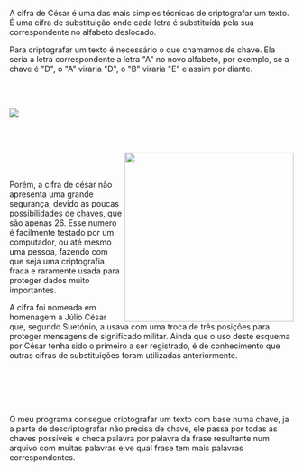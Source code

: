 A cifra de César é uma das mais simples técnicas de criptografar um texto. É uma cifra de substituição onde cada letra
é substituída pela sua correspondente no alfabeto deslocado.

Para criptografar um texto é necessário o que chamamos de chave. Ela seria a letra correspondente a letra "A" no 
novo alfabeto, por exemplo, se a chave é "D", o "A" viraria "D", o "B" viraria "E" e assim por diante.

<br><br/>

<img src="https://upload.wikimedia.org/wikipedia/commons/2/2b/Caesar3.svg" />

<br><br/>

<img height="300" src="https://upload.wikimedia.org/wikipedia/commons/2/26/Gaius_Julius_Caesar_%28100-44_BC%29.JPG" align="right"/>

<br><br/>

Porém, a cifra de césar não apresenta uma grande segurança, devido as poucas possibilidades de chaves, que são apenas 26.
Esse numero é facilmente testado por um computador, ou até mesmo uma pessoa, fazendo com que seja uma criptografia fraca
e raramente usada para proteger dados muito importantes.

A cifra foi nomeada em homenagem a Júlio César que, segundo Suetónio, a usava com uma troca de três posições para 
proteger mensagens de significado militar. Ainda que o uso deste esquema por César tenha sido o primeiro a ser 
registrado, é de conhecimento que outras cifras de substituições foram utilizadas anteriormente.

<br><br/>
<br><br/>


O meu programa consegue criptografar um texto com base numa chave, ja a parte de descriptografar não precisa de chave, 
ele passa por todas as chaves possíveis e checa palavra por palavra da frase resultante num arquivo com muitas 
palavras e ve qual frase tem mais palavras correspondentes.
